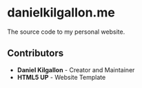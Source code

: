 # danielkilgallon.me

The source code to my personal website.

## Contributors

* **Daniel Kilgallon** - Creator and Maintainer
* **HTML5 UP** - Website Template